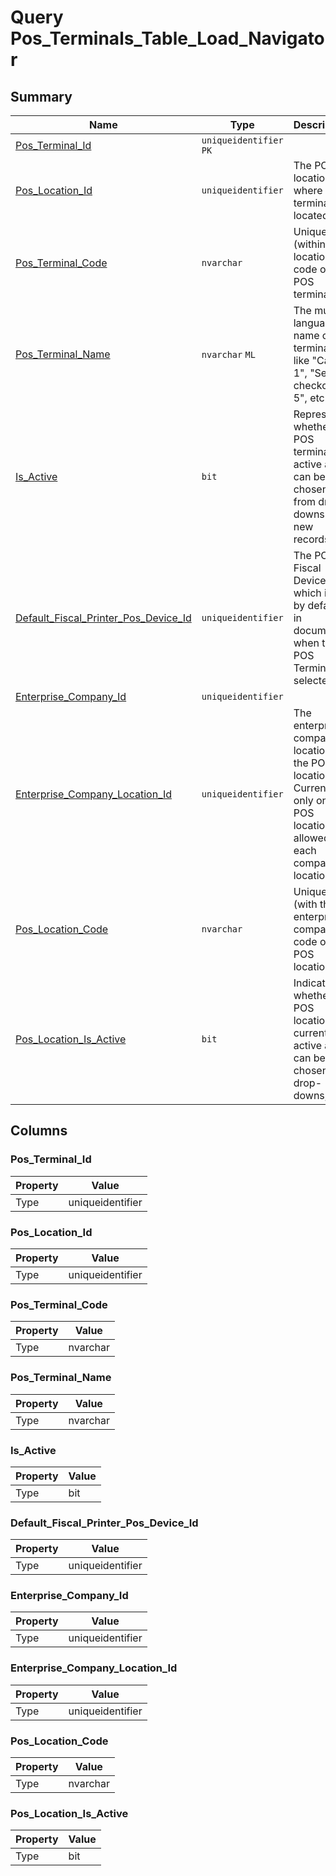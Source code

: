 # Query Pos_Terminals_Table_Load_Navigator


## Summary

| Name | Type | Description |
| - | - | --- |
|[Pos_Terminal_Id](#pos_terminal_id)|`uniqueidentifier` `PK`||
|[Pos_Location_Id](#pos_location_id)|`uniqueidentifier` |The POS location, where the terminal is located.|
|[Pos_Terminal_Code](#pos_terminal_code)|`nvarchar` |Unique (within the location) code of the POS terminal.|
|[Pos_Terminal_Name](#pos_terminal_name)|`nvarchar` `ML`|The multi-language name of the terminal, like "Cash 1", "Self-checkout 5", etc.|
|[Is_Active](#is_active)|`bit` |Represents whether the POS terminal is active and can be chosen from drop-downs for new records.|
|[Default_Fiscal_Printer_Pos_Device_Id](#default_fiscal_printer_pos_device_id)|`uniqueidentifier` |The POS Fiscal Device which is set by default in documents when the POS Terminal is selected.|
|[Enterprise_Company_Id](#enterprise_company_id)|`uniqueidentifier` ||
|[Enterprise_Company_Location_Id](#enterprise_company_location_id)|`uniqueidentifier` |The enterprise company location of the POS location. Currently, only one POS location is allowed for each company location.|
|[Pos_Location_Code](#pos_location_code)|`nvarchar` |Unique (with the enterprise company) code of this POS location.|
|[Pos_Location_Is_Active](#pos_location_is_active)|`bit` |Indicates whether the POS location is currently active and can be chosen in drop-downs, etc.|

## Columns

### Pos_Terminal_Id

| Property | Value |
| - | - |
|Type|uniqueidentifier|

### Pos_Location_Id

| Property | Value |
| - | - |
|Type|uniqueidentifier|

### Pos_Terminal_Code

| Property | Value |
| - | - |
|Type|nvarchar|

### Pos_Terminal_Name

| Property | Value |
| - | - |
|Type|nvarchar|

### Is_Active

| Property | Value |
| - | - |
|Type|bit|

### Default_Fiscal_Printer_Pos_Device_Id

| Property | Value |
| - | - |
|Type|uniqueidentifier|

### Enterprise_Company_Id

| Property | Value |
| - | - |
|Type|uniqueidentifier|

### Enterprise_Company_Location_Id

| Property | Value |
| - | - |
|Type|uniqueidentifier|

### Pos_Location_Code

| Property | Value |
| - | - |
|Type|nvarchar|

### Pos_Location_Is_Active

| Property | Value |
| - | - |
|Type|bit|


